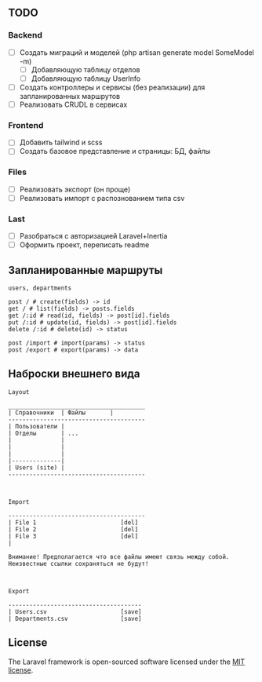 ## TODO

### Backend
- [ ] Создать миграций и моделей (php artisan generate model SomeModel -m)
  - [ ] Добавляющую таблицу отделов
  - [ ] Добавляющую таблицу UserInfo
- [ ] Создать контроллеры и сервисы (без реализации) для запланированных маршрутов
- [ ] Реализовать CRUDL в сервисах

### Frontend
- [ ] Добавить tailwind и scss
- [ ] Создать базовое представление и страницы: БД, файлы

### Files
- [ ] Реализовать экспорт (он проще)
- [ ] Реализовать импорт с распознованием типа csv

### Last
- [ ] Разобраться с авторизацией Laravel+Inertia
- [ ] Оформить проект, переписать readme

## Запланированные маршруты
```
users, departments

post / # create(fields) -> id
get / # list(fields) -> posts.fields
get /:id # read(id, fields) -> post[id].fields
put /:id # update(id, fields) -> post[id].fields
delete /:id # delete(id) -> status

post /import # import(params) -> status
post /export # export(params) -> data
```

## Наброски внешнего вида
```
Layout

_______________________________________
| Справочники  | Файлы       |
---------------------------------------
| Пользователи |
| Отделы       | ...
|              |
|              |
|              |
|--------------|
| Users (site) |
---------------------------------------



Import

---------------------------------------
| File 1                        [del]
| File 2                        [del]
| File 3                        [del]
|

Внимание! Предполагается что все файлы имеют связь между собой.
Неизвестные ссылки сохраняться не будут! 



Export

--------------------------------------
| Users.csv                     [save]
| Departments.csv               [save]
```

## License

The Laravel framework is open-sourced software licensed under the [MIT license](https://opensource.org/licenses/MIT).
